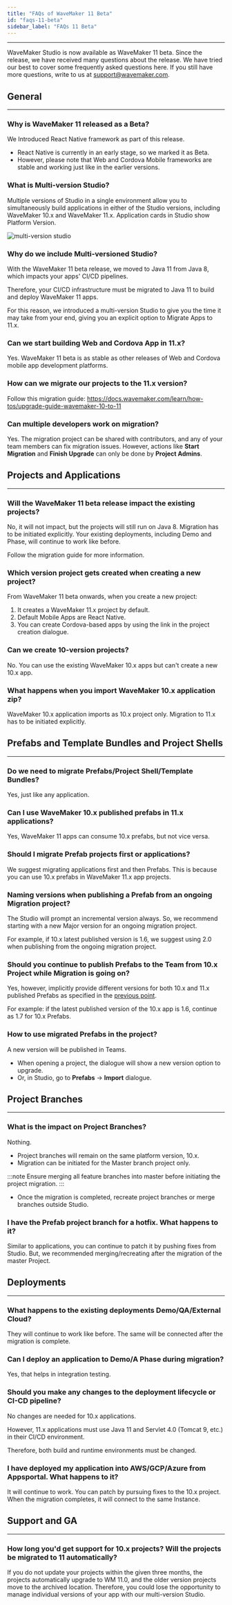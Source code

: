 ```yaml
---
title: "FAQs of WaveMaker 11 Beta"
id: "faqs-11-beta"
sidebar_label: "FAQs 11 Beta"
---
```

---

WaveMaker Studio is now available as WaveMaker 11 beta. Since the release, we have received many questions about the release. We have tried our best to cover some frequently asked questions here. If you still have more questions, write to us at support@wavemaker.com.

## General 

---

### Why is WaveMaker 11 released as a Beta?

We Introduced React Native framework as part of this release.
 
- React Native is currently in an early stage, so we marked it as Beta.
- However, please note that Web and Cordova Mobile frameworks are stable and working just like in the earlier versions. 

### What is Multi-version Studio?

Multiple versions of Studio in a single environment allow you to simultaneously build applications in either of the Studio versions, including WaveMaker 10.x and WaveMaker 11.x. Application cards in Studio show Platform Version.

![multi-version studio](/learn/assets/converts-into-two-project-cards.png)

### Why do we include Multi-versioned Studio?

With the WaveMaker 11 beta release, we moved to Java 11 from Java 8, which impacts your apps' CI/CD pipelines.

Therefore, your CI/CD infrastructure must be migrated to Java 11 to build and deploy WaveMaker 11 apps.

For this reason, we introduced a multi-version Studio to give you the time it may take from your end, giving you an explicit option to Migrate Apps to 11.x.

### Can we start building Web and Cordova App in 11.x?

Yes. WaveMaker 11 beta is as stable as other releases of Web and Cordova mobile app development platforms.

### How can we migrate our projects to the 11.x version?

Follow this migration guide: 
https://docs.wavemaker.com/learn/how-tos/upgrade-guide-wavemaker-10-to-11

### Can multiple developers work on migration?

Yes. The migration project can be shared with contributors, and any of your team members can fix migration issues.
However, actions like **Start Migration** and **Finish Upgrade** can only be done by **Project Admins**.

## Projects and Applications

---

### Will the WaveMaker 11 beta release impact the existing projects?

No, it will not impact, but the projects will still run on Java 8. Migration has to be initiated explicitly. Your existing deployments, including Demo and Phase, will continue to work like before.

Follow the migration guide for more information.

### Which version project gets created when creating a new project? 

From WaveMaker 11 beta onwards, when you create a new project:

1. It creates a WaveMaker 11.x project by default.
2. Default Mobile Apps are React Native.
3. You can create Cordova-based apps by using the link in the project creation dialogue. 

### Can we create 10-version projects? 

No. You can use the existing WaveMaker 10.x apps but can't create a new 10.x app.

### What happens when you import WaveMaker 10.x application zip?

WaveMaker 10.x application imports as 10.x project only. Migration to 11.x has to be initiated explicitly. 


## Prefabs and Template Bundles and Project Shells

---

### Do we need to migrate Prefabs/Project Shell/Template Bundles?

Yes, just like any application. 

### Can I use WaveMaker 10.x published prefabs in 11.x applications?

Yes, WaveMaker 11 apps can consume 10.x prefabs, but not vice versa.

### Should I migrate Prefab projects first or applications?

We suggest migrating applications first and then Prefabs. This is because you can use 10.x prefabs in WaveMaker 11.x app projects.

### Naming versions when publishing a Prefab from an ongoing Migration project?

The Studio will prompt an incremental version always. So, we recommend starting with a new Major version for an ongoing migration project. 

For example, if 10.x latest published version is 1.6, we suggest using 2.0 when publishing from the ongoing migration project.

### Should you continue to publish Prefabs to the Team from 10.x Project while Migration is going on?

Yes, however, implicitly provide different versions for both 10.x and 11.x published Prefabs as specified in the [previous point](#naming-versions-when-publishing-a-prefab-from-an-ongoing-migration-project).

For example: if the latest published version of the 10.x app is 1.6, continue as 1.7 for 10.x Prefabs.

### How to use migrated Prefabs in the project?

A new version will be published in Teams.

- When opening a project, the dialogue will show a new version option to upgrade.
- Or, in Studio, go to **Prefabs** -> **Import** dialogue. 

## Project Branches

---

### What is the impact on Project Branches?

Nothing. 

- Project branches will remain on the same platform version, 10.x. 
- Migration can be initiated for the Master branch project only. 

:::note
Ensure merging all feature branches into master before initiating the project migration. 
:::

- Once the migration is completed, recreate project branches or merge branches outside Studio.

### I have the Prefab project branch for a hotfix. What happens to it?

Similar to applications, you can continue to patch it by pushing fixes from Studio. But, we recommended merging/recreating after the migration of the master Project.

## Deployments

---

### What happens to the existing deployments Demo/QA/External Cloud?

They will continue to work like before. The same will be connected after the migration is complete.

### Can I deploy an application to Demo/A Phase during migration?

Yes, that helps in integration testing.

### Should you make any changes to the deployment lifecycle or CI-CD pipeline?

No changes are needed for 10.x applications. 

However, 11.x applications must use Java 11 and Servlet 4.0 (Tomcat 9, etc.) in their CI/CD environment.

Therefore, both build and runtime environments must be changed.

### I have deployed my application into AWS/GCP/Azure from Appsportal. What happens to it?

It will continue to work. You can patch by pursuing fixes to the 10.x project. When the migration completes, it will connect to the same Instance. 

## Support and GA

---

### How long you'd get support for 10.x projects? Will the projects be migrated to 11 automatically?

If you do not update your projects within the given three months, the projects automatically upgrade to WM 11.0, and the older version projects move to the archived location. Therefore, you could lose the opportunity to manage individual versions of your app with our multi-version Studio.